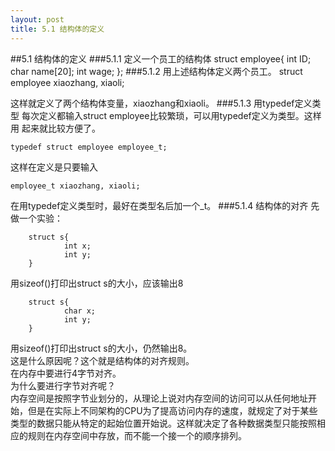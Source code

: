 ```yaml
---
layout: post
title: 5.1 结构体的定义
---
```


##5.1 结构体的定义
###5.1.1 定义一个员工的结构体
    struct employee{
        int ID;
        char name[20];
        int wage;
    };
###5.1.2 用上述结构体定义两个员工。
    struct employee xiaozhang, xiaoli;

这样就定义了两个结构体变量，xiaozhang和xiaoli。
###5.1.3 用typedef定义类型
每次定义都输入struct employee比较繁琐，可以用typedef定义为类型。这样用
起来就比较方便了。

    typedef struct employee employee_t;

这样在定义是只要输入

    employee_t xiaozhang, xiaoli;

在用typedef定义类型时，最好在类型名后加一个\_t。
###5.1.4 结构体的对齐
先做一个实验：

        struct s{
                int x;
                int y;
        }

用sizeof()打印出struct s的大小，应该输出8

        struct s{
                char x;
                int y;
        }

用sizeof()打印出struct s的大小，仍然输出8。<br>
这是什么原因呢？这个就是结构体的对齐规则。<br>
在内存中要进行4字节对齐。<br>
为什么要进行字节对齐呢？<br>
内存空间是按照字节业划分的，从理论上说对内存空间的访问可以从任何地址开始，但是在实际上不同架构的CPU为了提高访问内存的速度，就规定了对于某些类型的数据只能从特定的起始位置开始说。这样就决定了各种数据类型只能按照相应的规则在内存空间中存放，而不能一个接一个的顺序排列。
